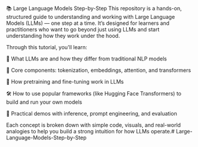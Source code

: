 📚 Large Language Models Step-by-Step
This repository is a hands-on, structured guide to understanding and working with Large Language Models (LLMs) — one step at a time. It’s designed for learners and practitioners who want to go beyond just using LLMs and start understanding how they work under the hood.

Through this tutorial, you'll learn:

🤖 What LLMs are and how they differ from traditional NLP models

🧱 Core components: tokenization, embeddings, attention, and transformers

🧠 How pretraining and fine-tuning work in LLMs

🛠️ How to use popular frameworks (like Hugging Face Transformers) to build and run your own models

🔄 Practical demos with inference, prompt engineering, and evaluation

Each concept is broken down with simple code, visuals, and real-world analogies to help you build a strong intuition for how LLMs operate.# Large-Language-Models-Step-by-Step
